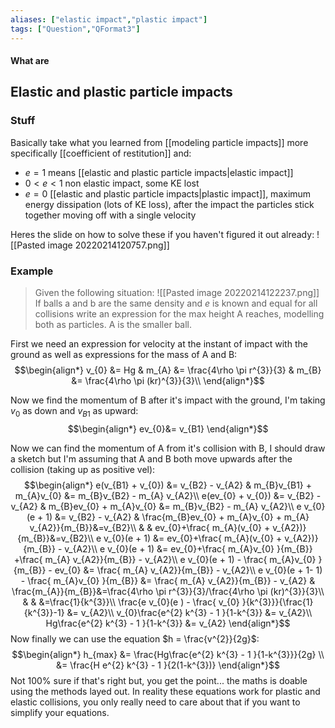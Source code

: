 ```yaml
---
aliases: ["elastic impact","plastic impact"]
tags: ["Question","QFormat3"]
---
```


#### What are
## Elastic and plastic particle impacts
### Stuff
Basically take what you learned from [[modeling particle impacts]] more specifically [[coefficient of restitution]] and:
- $e=1$ means [[elastic and plastic particle impacts|elastic impact]]
- $0<e<1$ non elastic impact, some KE lost
- $e=0$ [[elastic and plastic particle impacts|plastic impact]], maximum energy dissipation (lots of KE loss), after the impact the particles stick together moving off with a single velocity

Heres the slide on how to solve these if you haven't figured it out already:
![[Pasted image 20220214120757.png]]

### Example
> Given the following situation:
> ![[Pasted image 20220214122237.png]]
> If balls a and b are the same density and $e$ is known and equal for all collisions write an expression for the max height A reaches, modelling both as particles. A is the smaller ball.

First we need an expression for velocity at the instant of impact with the ground as well as expressions for the mass of A and B:
$$\begin{align*}
v_{0} &= Hg & m_{A} &=  \frac{4\rho \pi r^{3}}{3} & m_{B} &=  \frac{4\rho \pi (kr)^{3}}{3}\\
\end{align*}$$

Now we find the momentum of B after it's impact with the ground, I'm taking $v_{0}$ as down and $v_{B1}$ as upward:
$$\begin{align*}
ev_{0}&= v_{B1}
\end{align*}$$

Now we can find the momentum of A from it's collision with B, I should draw a sketch but I'm assuming that A and B both move upwards after the collision (taking up as positive vel):
$$\begin{align*}
e(v_{B1} + v_{0}) &= v_{B2} - v_{A2}  & m_{B}v_{B1} + m_{A}v_{0} &= m_{B}v_{B2} - m_{A} v_{A2}\\
e(ev_{0} + v_{0}) &= v_{B2} - v_{A2}  & m_{B}ev_{0} + m_{A}v_{0} &= m_{B}v_{B2} - m_{A} v_{A2}\\
e v_{0}(e + 1) &= v_{B2} - v_{A2}  &  \frac{m_{B}ev_{0} + m_{A}v_{0} +  m_{A} v_{A2}}{m_{B}}&=v_{B2}\\
& & ev_{0}+\frac{ m_{A}(v_{0} + v_{A2})}{m_{B}}&=v_{B2}\\
e v_{0}(e + 1) &= ev_{0}+\frac{ m_{A}(v_{0} + v_{A2})}{m_{B}}  - v_{A2}\\
e v_{0}(e + 1) &= ev_{0}+\frac{ m_{A}v_{0} }{m_{B}} +\frac{ m_{A} v_{A2}}{m_{B}} - v_{A2}\\
e v_{0}(e + 1) - \frac{ m_{A}v_{0} }{m_{B}} - ev_{0} &= \frac{ m_{A} v_{A2}}{m_{B}} - v_{A2}\\
e v_{0}(e + 1- 1) - \frac{ m_{A}v_{0} }{m_{B}} &= \frac{ m_{A} v_{A2}}{m_{B}} - v_{A2} & \frac{m_{A}}{m_{B}}&=\frac{4\rho \pi r^{3}}{3}/\frac{4\rho \pi (kr)^{3}}{3}\\
& & &=\frac{1}{k^{3}}\\
 \frac{e v_{0}(e ) - \frac{ v_{0} }{k^{3}}}{\frac{1}{k^{3}}-1} &= v_{A2}\\
 v_{0}\frac{e^{2} k^{3}  - 1 }{1-k^{3}} &= v_{A2}\\
Hg\frac{e^{2} k^{3}  - 1 }{1-k^{3}} &= v_{A2}
\end{align*}$$
Now finally we can use the equation $h = \frac{v^{2}}{2g}$:
$$\begin{align*}
h_{max} &= \frac{Hg\frac{e^{2} k^{3}  - 1 }{1-k^{3}}}{2g} \\
&= \frac{H e^{2} k^{3}  - 1 }{2(1-k^{3})}
\end{align*}$$
Not 100% sure if that's right but, you get the point... the maths is doable using the methods layed out. In reality these equations work for plastic and elastic collisions, you only really need to care about that if you want to simplify your equations.